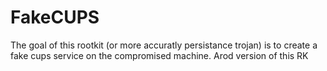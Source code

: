 # FakeCUPS

The goal of this rootkit (or more accuratly persistance trojan) is to create a fake cups service on the compromised machine.
Arod version of this RK
